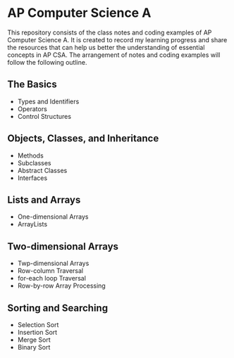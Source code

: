 # AP Computer Science A
This repository consists of the class notes and coding examples of AP Computer Science A.
It is created to record my learning progress and share the resources that can help us better the understanding of essential concepts in AP CSA.
The arrangement of notes and coding examples will follow the following outline.
## The Basics
- Types and Identifiers
- Operators
- Control Structures
## Objects, Classes, and Inheritance
- Methods
- Subclasses
- Abstract Classes
- Interfaces
## Lists and Arrays
- One-dimensional Arrays
- ArrayLists
## Two-dimensional Arrays
- Twp-dimensional Arrays
- Row-column Traversal
- for-each loop Traversal
- Row-by-row Array Processing
## Sorting and Searching
- Selection Sort
- Insertion Sort
- Merge Sort
- Binary Sort
